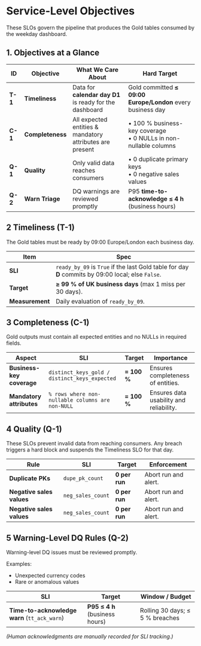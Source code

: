 # Service-Level Objectives

These SLOs govern the pipeline that produces the Gold tables consumed by the weekday dashboard.

## 1. Objectives at a Glance
| ID      | Objective        | What We Care About                                       | Hard Target                                                        |
| ------- | ---------------- | -------------------------------------------------------- | ------------------------------------------------------------------ |
| **T-1** | **Timeliness**   | Data for **calendar day D1** is ready for the dashboard  | Gold committed **≤ 09:00 Europe/London** every business day        |
| **C-1** | **Completeness** | All expected entities & mandatory attributes are present | • 100 % business-key coverage<br>• 0 NULLs in non-nullable columns |
| **Q-1** | **Quality**      | Only valid data reaches consumers                        | • 0 duplicate primary keys<br>• 0 negative sales values            |
| **Q-2** | **Warn Triage**  | DQ warnings are reviewed promptly                        | P95 **time-to-acknowledge ≤ 4 h** (business hours)                 |


## 2 Timeliness (T-1)

The Gold tables must be ready by 09:00 Europe/London each business day.

| Item            | Spec                                                                                               |
| --------------- | -------------------------------------------------------------------------------------------------- |
| **SLI**         | `ready_by_09` is `True` if the last Gold table for day **D** commits by 09:00 local; else `False`. |
| **Target**      | **≥ 99 % of UK business days** (max 1 miss per 30 days).                                           |
| **Measurement** | Daily evaluation of `ready_by_09`.                                                                 |


## 3 Completeness (C-1)

Gold outputs must contain all expected entities and no NULLs in required fields.

| Aspect                    | SLI                                              | Target      | Importance                              |
| ------------------------- | ------------------------------------------------ | ----------- | --------------------------------------- |
| **Business-key coverage** | `distinct_keys_gold / distinct_keys_expected`    | **= 100 %** | Ensures completeness of entities.       |
| **Mandatory attributes**  | `% rows where non-nullable columns are non-NULL` | **= 100 %** | Ensures data usability and reliability. |


## 4 Quality (Q-1)
These SLOs prevent invalid data from reaching consumers. Any breach triggers a hard block and suspends the Timeliness SLO for that day.

| Rule                      | SLI               | Target        | Enforcement                       |
| ------------------------- | ----------------- | ------------- | --------------------------------- |
| **Duplicate PKs**         | `dupe_pk_count`   | **0 per run** | Abort run and alert.              |
| **Negative sales values** | `neg_sales_count` | **0 per run** | Abort run and alert.              |
| **Negative sales values** | `neg_sales_count` | **0 per run** | Abort run and alert.              |


## 5 Warning-Level DQ Rules (Q-2)

Warning-level DQ issues must be reviewed promptly.

Examples:

* Unexpected currency codes
* Rare or anomalous values

| SLI                                          | Target                         | Window / Budget                 |
| -------------------------------------------- | ------------------------------ | ------------------------------- |
| **Time-to-acknowledge warn** (`tt_ack_warn`) | **P95 ≤ 4 h** (business hours) | Rolling 30 days; ≤ 5 % breaches |

*(Human acknowledgments are manually recorded for SLI tracking.)*

